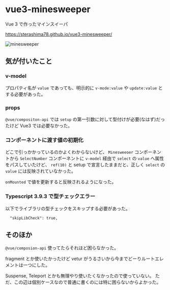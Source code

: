 # vue3-minesweeper

Vue 3 で作ったマインスイーパ

https://sterashima78.github.io/vue3-minesweeper/


![minesweeper](https://user-images.githubusercontent.com/45279563/83960403-6bddab80-a8c3-11ea-80b9-942cec38d6d7.gif)


## 気が付いたこと

### v-model

プロパティ名が `value` であっても、明示的に `v-mode:value` や `update:value` とする必要があった。

### props

`@vue/compositon-api` では `setup` の第一引数に対して型付けが必要(なはず)だったけど Vue3 では必要なかった。

### コンポーネントに渡す値の初期化

どこで引っかかっているのかよくわからないけど、 `Minesweeoer` コンポーネントから `SelectNumber` コンポーネントに `v-model` 経由で `select` の `value` へ属性をパスしていたけど、 `ref(10)` と setup で宣言したままだと、正しく `select` の `value` には反映されていなかった。

`onMounted` で値を更新すると反映されるようになった。

### Typescript 3.9.3 で型チェックエラー

以下でライブラリの型チェックをスキップする必要があった。

```
  "skipLibCheck": true,
```

## そのほか

`@vue/composion-api` 使ってたらそれほど困らなかった。

fragment とか使いたかったけど vetur がうるさいから今までどーりルートエレメントは一つにした。

Suspense, Teleport とかも無理やり使いたくなかったので使っていない。
ただ、この辺は個別ケースなので普通に書くのには特に困らないからよかった。